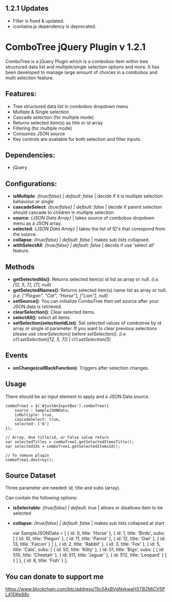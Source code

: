 
## 1.2.1 Updates
- Filter is fixed & updated.
- icontains.js dependency is deprecated.

# ComboTree jQuery Plugin v 1.2.1
ComboTree is a jQuery Plugin which is a combobox item within tree structured data list and multiple/single selection options and more. It has been developed to manage large amount of choices in a combobox and multi selection feature.


## Features:
- Tree structured data list in combobox dropdown menu
- Multiple & Single selection
- Cascade selection (for multiple mode)
- Returns selected item(s) as title or id array
- Filtering (for multiple mode)
- Consumes JSON source
- Key controls are available for both selection and filter inputs.


## Dependencies:
- jQuery

## Configurations:
- **isMultiple**: *{true/false} | default: false* | decide if it is multiple selection behaviour or single
- **cascadeSelect**: *{true/false} | default: false* | decide if parent selection should cascade to children in multiple selection
- **source**: *{JSON Data Array}* | takes source of combobox dropdown menu as a JSON array.
- **selected**: *{JSON Data Array}* | takes the list of ID's that corespond from the source.
- **collapse**: *{true/false} | default: false* | makes sub lists collapsed.
- **withSelectAll**: *{true/false} | default: false* | decide if use 'select all' feature.

## Methods
- **getSelectedIds()**: Returns selected item(s) id list as array or null. *(i.e. [12, 5, 7], [7], null)*
- **getSelectedNames()**: Returns selected item(s) name list as array or null. *(i.e. ["Piegon", "Cat", "Horse"], ["Lion"], null)*
- **setSource()**: You can initialize ComboTree then set source after your JSON data is retrieved.
- **clearSelection()**: Clear selected items.
- **selectAll()**: select all items.
- **setSelection(selectionIdList)**: Set selected values of combotree by id array or single id parameter. If you want to clear previous selections please use *clearSelection()* before *setSelection()*.  *(i.e. ct1.setSelection([12, 5, 7]) | ct1.setSelection(5)*

## Events
- **onChange(callBackFunction)**: Triggers after selection changes.


## Usage

There should be an input element to apply and a JSON Data source.

	comboTree1 = $('#justAnInputBox').comboTree({
		source : SampleJSONData,
		isMultiple: true,
		cascadeSelect: true,
		selected: ['0']
	});

	// Array, One title/id, or False value return
	var selectedTitles = comboTree1.getSelectedItemsTitle();
	var selectedIds = comboTree1.getSelectedItemsId();

	// To remove plugin
	comboTree1.destroy();



## Source Dataset

Three parameter are needed: id, title and subs (array).

Can contain the following options:
- **isSelectable**: *{true/false} | default: true* | allows or disallows item to be selected
- **collapse**: *{true/false} | default: false* | makes sub lists collapsed at start


	var SampleJSONData = [
        {
            id: 0,
            title: 'Horse'
        }, {
            id: 1,
            title: 'Birds',
            subs: [
                {
                    id: 10,
                    title: 'Piegon'
                }, {
                    id: 11,
                    title: 'Parrot'
                }, {
                    id: 12,
                    title: 'Owl'
                }, {
                    id: 13,
                    title: 'Falcon'
                }
            ]
        }, {
            id: 2,
            title: 'Rabbit'
        }, {
            id: 3,
            title: 'Fox'
        }, {
            id: 5,
            title: 'Cats',
            subs: [
                {
                    id: 50,
                    title: 'Kitty'
                }, {
                    id: 51,
                    title: 'Bigs',
                    subs: [
                        {
                            id: 510,
                            title: 'Cheetah'
                        }, {
                            id: 511,
                            title: 'Jaguar'
                        }, {
                            id: 512,
                            title: 'Leopard'
                        }
                    ]
                }
            ]
        }, {
            id: 6,
            title: 'Fish'
        }
    ];



## You can donate to support me

https://www.blockchain.com/btc/address/15c5AxBVgNxkwaHSTBZMiCV5PL41DKe88v
